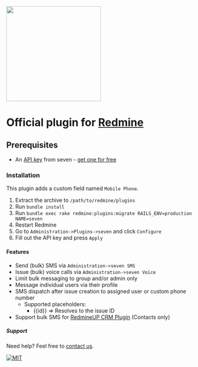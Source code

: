 <img src="https://www.seven.io/wp-content/uploads/Logo.svg" width="250" />

# Official plugin for [Redmine](https://www.redmine.org/)

## Prerequisites

- An [API key](https://help.seven.io/en/api-key-access) from seven - [get one for free](https://app.seven.io/signup)

### Installation

This plugin adds a custom field named `Mobile Phone`.

1. Extract the archive to `/path/to/redmine/plugins`
2. Run `bundle install`
3. Run `bundle exec rake redmine:plugins:migrate RAILS_ENV=production NAME=seven`
4. Restart Redmine
5. Go to `Administration->Plugins->seven` and click `Configure`
6. Fill out the API key and press `Apply`

#### Features

- Send (bulk) SMS via `Administration->seven SMS`
- Issue (bulk) voice calls via `Administration->seven Voice`
- Limit bulk messaging to group and/or admin only
- Message individual users via their profile
- SMS dispatch after issue creation to assigned user or custom phone number
    - Supported placeholders:
        - {{id}} => Resolves to the issue ID
- Support bulk SMS for [RedmineUP CRM Plugin](https://www.redmineup.com/pages/plugins/crm) (Contacts only)

##### Support

Need help? Feel free to [contact us](https://www.seven.io/en/company/contact/).

[![MIT](https://img.shields.io/badge/License-MIT-teal.svg)](LICENSE)
